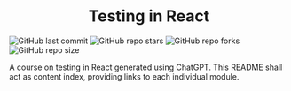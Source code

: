<h1 align='center'>Testing in React</h1>

![GitHub last commit](https://img.shields.io/github/last-commit/demondaddy22/ultimate-js-problem-bank?color=%236a040f&style=for-the-badge)
![GitHub repo stars](https://img.shields.io/github/stars/DemonDaddy22/ultimate-js-problem-bank?color=%23d00000&style=for-the-badge)
![GitHub repo forks](https://img.shields.io/github/forks/DemonDaddy22/ultimate-js-problem-bank?color=%23dc2f02&style=for-the-badge)
![GitHub repo size](https://img.shields.io/github/repo-size/demondaddy22/ultimate-js-problem-bank?color=%23e85d04&style=for-the-badge)

A course on testing in React generated using ChatGPT. This README shall act as content index, providing links to each individual module.
